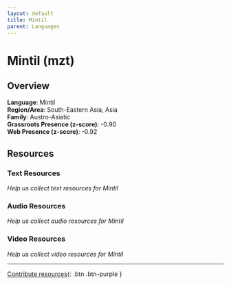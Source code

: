 ```yaml
---
layout: default
title: Mintil
parent: Languages
---
```


# Mintil (mzt)

## Overview

**Language**: Mintil  
**Region/Area**: South-Eastern Asia, Asia  
**Family**: Austro-Asiatic  
**Grassroots Presence (z-score)**: -0.90  
**Web Presence (z-score)**: -0.92  

## Resources

### Text Resources
*Help us collect text resources for Mintil*

### Audio Resources
*Help us collect audio resources for Mintil*

### Video Resources
*Help us collect video resources for Mintil*

---

[Contribute resources](https://forms.office.com/e/1SfLJx3u1r){: .btn .btn-purple }
